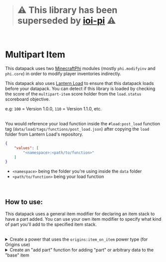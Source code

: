 > # :warning: This library has been superseded by [ioi-pi](https://github.com/eggohito/ioi-pi) :warning:
<br>

# Multipart Item
This datapack uses two [MinecraftPhi](https://github.com/MinecraftPhi/MinecraftPhi-modules) modules (mostly `phi.modifyinv` and `phi.core`) in order to modify player inventories indirectly.
<br>

This datapack also uses [Lantern Load](https://github.com/LanternMC/Load) to ensure that this datapack loads before your datapack. You can detect if this library is loaded by checking the score of the `multipart-item` score holder from the `load.status` scoreboard objective.
<br>

e.g: `100` = Version 1.0.0, `110` = Version 1.1.0, etc.
<br>
<br>

You would reference your load function inside the `#load:post_load` function tag (`data/load/tags/functions/post_load.json`) after copying the `load` folder from Lantern Load's repository.
```json
{
    "values": [
        "<namespace>:<path/to/function>"
    ]
}
```
* `<namespace>` being the folder you're using inside the `data` folder
* `<path/to/function>` being your load function
<br>

## How to use:
This datapack uses a general item modifier for declaring an item stack to have a part added. You can use your own item modifier to specify what kind of part you'll add to the specified item stack.

<br>

<details>
<summary>
Create a power that uses the <code>origins:item_on_item</code> power type (for Origins use)
</summary>
<br>

Upon creating the power, you would check for your "part" item inside its `using_item_condition` item condition object. 

You can then check for the "base" item that'll have a part added to it once you right-click the said item with the "part" item in its `on_item_condition` item condition object. 

"Base" items store its part count, parts, and other data in its `multipart-item` NBT path that you can check for in the <code>on_item_condition</code> item condition object.

Afterwards, you can run any item action types in its `using_item_action` item action object. You would then run an `origins:modify` item action type inside its `on_item_action` item action object to apply an item modifier to the "base" item, in order to add a part to it.

Finally, you would run an "add part" function with the `origins:execute_command` entity action type in its `entity_action` entity action object that would modify the "base" item to have the "part" item data declared from the function to the "base" item.

[Here's a full example that would only add a "part" to the "base" item if the "base" item has the `{origins-amulet: {complete: 0b}}` NBT](https://github.com/eggohito/item-multi-part-lib/blob/1.17.x/example/data/origins-amulet/powers/parts_on_amulet.json)

<br>
</details>

<details>
<summary>
Create an "add part" function for adding "part" or arbitrary data to the "base" item
</summary>
<br>

In the function, you would need to append any data type to the `input[{tag: {multipart-item: {add_part: 1b}}}].tag.multipart-item.parts` NBT array (but you can only have a single data type in the array), doing so would increase the "base" item's `multipart-item.part_count` NBT, which can then be used to check how many parts are in the "base" item.

After putting in your "part" data in the `input` NBT path of the `multipart-item:io` storage, you can call the `multipart-item:api/set_data` function to apply the changes made to the "base" item.

[Here's an example function that would append an NBT compound in the `input[{tag: {multipart-item: {add_part: 1b}, origins-amulet: {part_id: 'diamond'}}}].tag.multipart-item.parts` NBT array containing the generic data of the "part" item](https://github.com/eggohito/multipart-item/blob/1.17.x/example/data/origins-amulet/functions/add_part/diamond.mcfunction)

</details>
